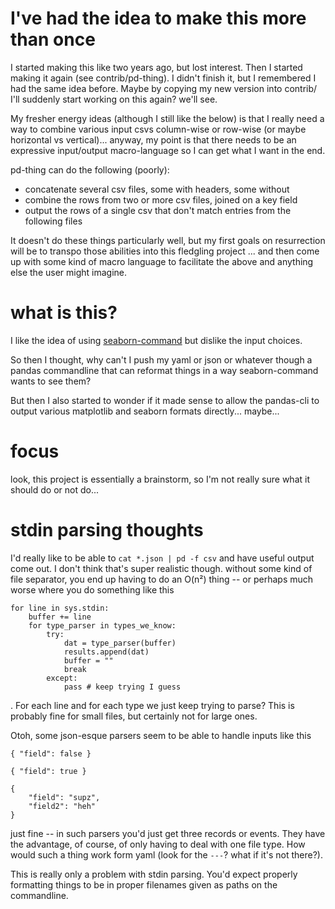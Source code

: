 
# I've had the idea to make this more than once

I started making this like two years ago, but lost interest. Then I started
making it again (see contrib/pd-thing). I didn't finish it, but I remembered I
had the same idea before. Maybe by copying my new version into contrib/ I'll
suddenly start working on this again? we'll see.

My fresher energy ideas (although I still like the below) is that I really need
a way to combine various input csvs column-wise or row-wise (or maybe horizontal
vs vertical)... anyway, my point is that there needs to be an expressive
input/output macro-language so I can get what I want in the end.

pd-thing can do the following (poorly):

- concatenate several csv files, some with headers, some without
- combine the rows from two or more csv files, joined on a key field
- output the rows of a single csv that don't match entries from the following
  files

It doesn't do these things particularly well, but my first goals on resurrection
will be to transpo those abilities into this fledgling project ... and then come
up with some kind of macro language to facilitate the above and anything else
the user might imagine.

# what is this?

I like the idea of using
[seaborn-command](https://github.com/kojix2/seaborn-command) but dislike the
input choices.

So then I thought, why can't I push my yaml or json or whatever though a pandas
commandline that can reformat things in a way seaborn-command wants to see them?

But then I also started to wonder if it made sense to allow the pandas-cli to
output various matplotlib and seaborn formats directly... maybe...

# focus

look, this project is essentially a brainstorm, so I'm not really sure what it
should do or not do...

# stdin parsing thoughts

I'd really like to be able to `cat *.json | pd -f csv` and have useful output
come out. I don't think that's super realistic though. without some kind of file
separator, you end up having to do an O(n²) thing -- or perhaps much worse where
you do something like this

```
for line in sys.stdin:
    buffer += line
    for type_parser in types_we_know:
        try:
            dat = type_parser(buffer)
            results.append(dat)
            buffer = ""
            break
        except:
            pass # keep trying I guess
```
. For each line and for each type we just keep trying to parse? This is probably
fine for small files, but certainly not for large ones.

Otoh, some json-esque parsers seem to be able to handle inputs like this

```
{ "field": false }

{ "field": true }

{
    "field": "supz",
    "field2": "heh"
}
```

just fine -- in such parsers you'd just get three records or events. They have
the advantage, of course, of only having to deal with one file type. How would
such a thing work form yaml (look for the `---`? what if it's not there?).

This is really only a problem with stdin parsing. You'd expect properly
formatting things to be in proper filenames given as paths on the commandline.
